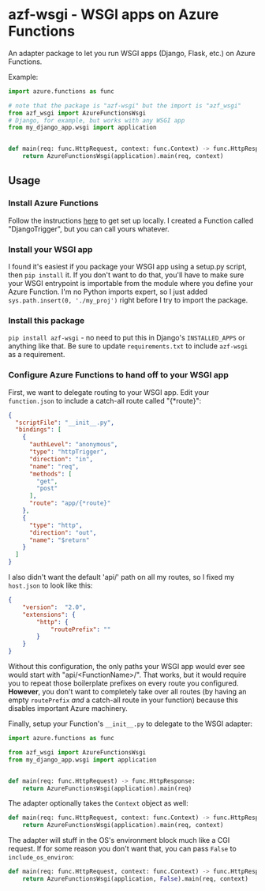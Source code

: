 # azf-wsgi - WSGI apps on Azure Functions

An adapter package to let you run WSGI apps (Django, Flask, etc.) on Azure Functions.

Example:
```python
import azure.functions as func

# note that the package is "azf-wsgi" but the import is "azf_wsgi"
from azf_wsgi import AzureFunctionsWsgi
# Django, for example, but works with any WSGI app
from my_django_app.wsgi import application


def main(req: func.HttpRequest, context: func.Context) -> func.HttpResponse:
    return AzureFunctionsWsgi(application).main(req, context)
```

## Usage

### Install Azure Functions
Follow the instructions [here](https://docs.microsoft.com/azure/azure-functions/functions-create-first-function-python) to get set up locally.
I created a Function called "DjangoTrigger", but you can call yours whatever.

### Install your WSGI app
I found it's easiest if you package your WSGI app using a setup.py script, then `pip install` it.
If you don't want to do that, you'll have to make sure your WSGI entrypoint is importable from the module where you define your Azure Function.
I'm no Python imports expert, so I just added `sys.path.insert(0, './my_proj')` right before I try to import the package.

### Install this package
`pip install azf-wsgi` - no need to put this in Django's `INSTALLED_APPS` or anything like that.
Be sure to update `requirements.txt` to include `azf-wsgi` as a requirement.

### Configure Azure Functions to hand off to your WSGI app
First, we want to delegate routing to your WSGI app. Edit your `function.json` to include a catch-all route called "{*route}":

```json
{
  "scriptFile": "__init__.py",
  "bindings": [
    {
      "authLevel": "anonymous",
      "type": "httpTrigger",
      "direction": "in",
      "name": "req",
      "methods": [
        "get",
        "post"
      ],
      "route": "app/{*route}"
    },
    {
      "type": "http",
      "direction": "out",
      "name": "$return"
    }
  ]
}
```

I also didn't want the default 'api/' path on all my routes, so I fixed my `host.json` to look like this:

```json
{
    "version":  "2.0",
    "extensions": {
        "http": {
            "routePrefix": ""
        }
    }
}
```

Without this configuration, the only paths your WSGI app would ever see would start with "api/\<FunctionName\>/".
That works, but it would require you to repeat those boilerplate prefixes on every route you configured.
**However**, you don't want to completely take over all routes (by having an empty `routePrefix` _and_ a catch-all route in your function) because this disables important Azure machinery.

Finally, setup your Function's `__init__.py` to delegate to the WSGI adapter:

```python
import azure.functions as func

from azf_wsgi import AzureFunctionsWsgi
from my_django_app.wsgi import application


def main(req: func.HttpRequest) -> func.HttpResponse:
    return AzureFunctionsWsgi(application).main(req)
```

The adapter optionally takes the `Context` object as well:

```python
def main(req: func.HttpRequest, context: func.Context) -> func.HttpResponse:
    return AzureFunctionsWsgi(application).main(req, context)
```


The adapter will stuff in the OS's environment block much like a CGI request. If for some reason you don't want that, you can pass `False` to `include_os_environ`:

```python
def main(req: func.HttpRequest, context: func.Context) -> func.HttpResponse:
    return AzureFunctionsWsgi(application, False).main(req, context)
```
